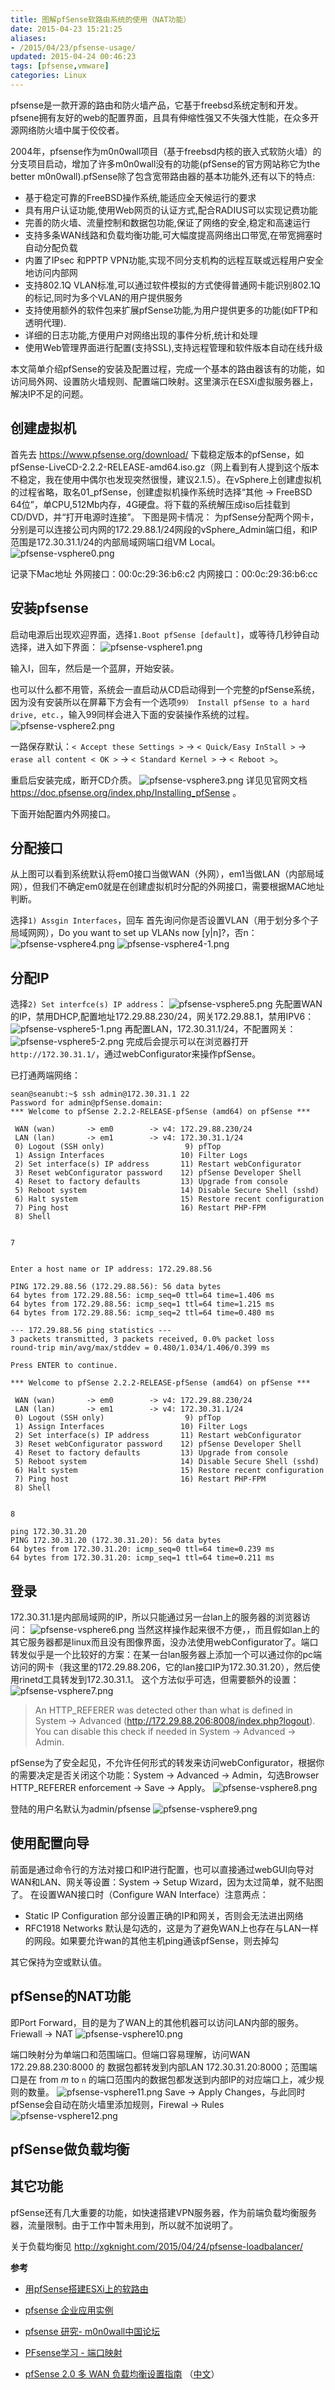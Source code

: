 ```yaml
---
title: 图解pfSense软路由系统的使用（NAT功能）
date: 2015-04-23 15:21:25
aliases:
- /2015/04/23/pfsense-usage/
updated: 2015-04-24 00:46:23
tags: [pfsense,vmware]
categories: Linux
---
```


pfsense是一款开源的路由和防火墙产品，它基于freebsd系统定制和开发。pfsene拥有友好的web的配置界面，且具有伸缩性强又不失强大性能，在众多开源网络防火墙中属于佼佼者。

2004年，pfsense作为m0n0wall项目（基于freebsd内核的嵌入式软防火墙）的分支项目启动，增加了许多m0n0wall没有的功能(pfSense的官方网站称它为the better m0n0wall).pfSense除了包含宽带路由器的基本功能外,还有以下的特点:

- 基于稳定可靠的FreeBSD操作系统,能适应全天候运行的要求
- 具有用户认证功能,使用Web网页的认证方式,配合RADIUS可以实现记费功能
- 完善的防火墙、流量控制和数据包功能,保证了网络的安全,稳定和高速运行
- 支持多条WAN线路和负载均衡功能,可大幅度提高网络出口带宽,在带宽拥塞时自动分配负载
- 内置了IPsec 和PPTP VPN功能,实现不同分支机构的远程互联或远程用户安全地访问内部网
- 支持802.1Q VLAN标准,可以通过软件模拟的方式使得普通网卡能识别802.1Q的标记,同时为多个VLAN的用户提供服务
- 支持使用额外的软件包来扩展pfSense功能,为用户提供更多的功能(如FTP和透明代理).
- 详细的日志功能,方便用户对网络出现的事件分析,统计和处理
- 使用Web管理界面进行配置(支持SSL),支持远程管理和软件版本自动在线升级

本文简单介绍pfSense的安装及配置过程，完成一个基本的路由器该有的功能，如访问局外网、设置防火墙规则、配置端口映射。这里演示在ESXi虚拟服务器上，解决IP不足的问题。

## 创建虚拟机 ##
首先去 https://www.pfsense.org/download/ 下载稳定版本的pfSense，如pfSense-LiveCD-2.2.2-RELEASE-amd64.iso.gz（网上看到有人提到这个版本不稳定，我在使用中偶尔也发现突然很慢，建议2.1.5）。在vSphere上创建虚拟机的过程省略，取名01_pfSense，创建虚拟机操作系统时选择“其他 -> FreeBSD 64位”，单CPU,512Mb内存，4G硬盘。将下载的系统解压成iso后挂载到CD/DVD，并“打开电源时连接”。
下图是网卡情况：
为pfSense分配两个网卡，分别是可以连接公司内网的172.29.88.1/24网段的vSphere_Admin端口组，和IP范围是172.30.31.1/24的内部局域网端口组VM Local。
![pfsense-vsphere0.png][0]

记录下Mac地址
外网接口：00:0c:29:36:b6:c2
内网接口：00:0c:29:36:b6:cc

## 安装pfsense ##
启动电源后出现欢迎界面，选择`1.Boot pfSense [default]`，或等待几秒钟自动选择，进入如下界面：
![pfsense-vsphere1.png][1]

输入I，回车，然后是一个蓝屏，开始安装。

<!-- more -->

也可以什么都不用管，系统会一直启动从CD启动得到一个完整的pfSense系统，因为没有安装所以在屏幕下方会有一个选项`99） Install pfSense to a hard drive, etc.`，输入99同样会进入下面的安装操作系统的过程。
![pfsense-vsphere2.png][2]

一路保存默认：`< Accept these Settings >` → `< Quick/Easy InStall >` → `erase all content < OK >` → `< Standard Kernel >` → `< Reboot >`。

重启后安装完成，断开CD介质。
![pfsense-vsphere3.png][3]
详见见官网文档 https://doc.pfsense.org/index.php/Installing_pfSense 。

下面开始配置内外网接口。
## 分配接口 ##
从上图可以看到系统默认将em0接口当做WAN（外网），em1当做LAN（内部局域网），但我们不确定em0就是在创建虚拟机时分配的外网接口，需要根据MAC地址判断。

选择`1) Assgin Interfaces`，回车
首先询问你是否设置VLAN（用于划分多个子局域网网），Do you want to set up VLANs now [y|n]?，否n：
![pfsense-vsphere4.png][4]
![pfsense-vsphere4-1.png][41]

## 分配IP ##
选择`2) Set interfce(s) IP address`：
![pfsense-vsphere5.png][5]
先配置WAN的IP，禁用DHCP,配置地址172.29.88.230/24，网关172.29.88.1，禁用IPV6：
![pfsense-vsphere5-1.png][51]
再配置LAN，172.30.31.1/24，不配置网关：
![pfsense-vsphere5-2.png][52]
完成后会提示可以在浏览器打开`http://172.30.31.1/`，通过webConfigurator来操作pfSense。

已打通两端网络：
```
sean@seanubt:~$ ssh admin@172.30.31.1 22
Password for admin@pfSense.domain:
*** Welcome to pfSense 2.2.2-RELEASE-pfSense (amd64) on pfSense ***

 WAN (wan)       -> em0        -> v4: 172.29.88.230/24
 LAN (lan)       -> em1        -> v4: 172.30.31.1/24
 0) Logout (SSH only)                  9) pfTop
 1) Assign Interfaces                 10) Filter Logs
 2) Set interface(s) IP address       11) Restart webConfigurator
 3) Reset webConfigurator password    12) pfSense Developer Shell
 4) Reset to factory defaults         13) Upgrade from console
 5) Reboot system                     14) Disable Secure Shell (sshd)
 6) Halt system                       15) Restore recent configuration
 7) Ping host                         16) Restart PHP-FPM
 8) Shell
  

7


Enter a host name or IP address: 172.29.88.56

PING 172.29.88.56 (172.29.88.56): 56 data bytes
64 bytes from 172.29.88.56: icmp_seq=0 ttl=64 time=1.406 ms
64 bytes from 172.29.88.56: icmp_seq=1 ttl=64 time=1.215 ms
64 bytes from 172.29.88.56: icmp_seq=2 ttl=64 time=0.480 ms

--- 172.29.88.56 ping statistics ---
3 packets transmitted, 3 packets received, 0.0% packet loss
round-trip min/avg/max/stddev = 0.480/1.034/1.406/0.399 ms

Press ENTER to continue.

*** Welcome to pfSense 2.2.2-RELEASE-pfSense (amd64) on pfSense ***

 WAN (wan)       -> em0        -> v4: 172.29.88.230/24
 LAN (lan)       -> em1        -> v4: 172.30.31.1/24
 0) Logout (SSH only)                  9) pfTop
 1) Assign Interfaces                 10) Filter Logs
 2) Set interface(s) IP address       11) Restart webConfigurator
 3) Reset webConfigurator password    12) pfSense Developer Shell
 4) Reset to factory defaults         13) Upgrade from console
 5) Reboot system                     14) Disable Secure Shell (sshd)
 6) Halt system                       15) Restore recent configuration
 7) Ping host                         16) Restart PHP-FPM
 8) Shell
  

8

ping 172.30.31.20
PING 172.30.31.20 (172.30.31.20): 56 data bytes
64 bytes from 172.30.31.20: icmp_seq=0 ttl=64 time=0.239 ms
64 bytes from 172.30.31.20: icmp_seq=1 ttl=64 time=0.211 ms
```

## 登录 ##
172.30.31.1是内部局域网的IP，所以只能通过另一台lan上的服务器的浏览器访问：
![pfsense-vsphere6.png][6]
当然这样操作起来很不方便，，而且假如lan上的其它服务器都是linux而且没有图像界面，没办法使用webConfigurator了。端口转发似乎是一个比较好的方案：在某一台lan服务器上添加一个可以通过你的pc端访问的网卡（我这里的172.29.88.206，它的lan接口IP为172.30.31.20），然后使用rinetd工具转发到172.30.31.1。
这个方法似乎可选，但需要额外的设置：
![pfsense-vsphere7.png][7]

> An HTTP_REFERER was detected other than what is defined in System -> Advanced (http://172.29.88.206:8008/index.php?logout).  You can disable this check if needed in System -> Advanced -> Admin.

pfSense为了安全起见，不允许任何形式的转发来访问webConfigurator，根据你的需要决定是否关闭这个功能：System -> Advanced -> Admin，勾选Browser HTTP_REFERER enforcement -> Save -> Apply。
![pfsense-vsphere8.png][8]

登陆的用户名默认为admin/pfsense
![pfsense-vsphere9.png][9]

## 使用配置向导 ##
前面是通过命令行的方法对接口和IP进行配置，也可以直接通过webGUI向导对WAN和LAN、网关等设置：System -> Setup Wizard，因为太过简单，就不贴图了。
在设置WAN接口时（Configure WAN Interface）注意两点：

- Static IP Configuration 部分设置正确的IP和网关，否则会无法进出网络
- RFC1918 Networks 默认是勾选的，这是为了避免WAN上也存在与LAN一样的网段。如果要允许wan的其他主机ping通该pfSense，则去掉勾

其它保持为空或默认值。

## pfSense的NAT功能 ##
即Port Forward，目的是为了WAN上的其他机器可以访问LAN内部的服务。
Friewall -> NAT 
![pfsense-vsphere10.png][10]

端口映射分为单端口和范围端口。但端口容易理解，访问WAN 172.29.88.230:8000 的 数据包都转发到内部LAN 172.30.31.20:8000；范围端口是在 from *m* to `n` 的端口范围内的数据包都发送到内部IP的对应端口上，减少规则的数量。
![pfsense-vsphere11.png][11]
Save -> Apply Changes，与此同时pfSense会自动在防火墙里添加规则，Firewal -> Rules
![pfsense-vsphere12.png][12]

## pfSense做负载均衡 ##

## 其它功能 ##
pfSense还有几大重要的功能，如快速搭建VPN服务器，作为前端负载均衡服务器，流量限制。由于工作中暂未用到，所以就不加说明了。

关于负载均衡见 http://xgknight.com/2015/04/24/pfsense-loadbalancer/

**参考**

- [用pfSense搭建ESXi上的软路由](http://bbs.pceva.com.cn/thread-100070-1-1.html)
- [pfsense 企业应用实例](http://www.pppei.net/blog/post/331)
- [pfsense 研究- m0n0wall中国论坛](http://bbs.m0n0china.org/forumdisplay.php?fid=16)
- [PFsense学习 - 端口映射](http://44001217.blog.51cto.com/462930/180718)
- [pfSense 2.0 多 WAN 负载均衡设置指南](https://doc.pfsense.org/index.php/Multi-WAN_2.0) （[中文](http://www.netadmin.com.tw/article_content.aspx?sn=1205110003)）

  [0]: http://github.com/seanlook/sean-notes-comment/raw/main/static/pfsense-vsphere0.png
  [1]: http://github.com/seanlook/sean-notes-comment/raw/main/static/pfsense-vsphere1.png
  [2]: http://github.com/seanlook/sean-notes-comment/raw/main/static/pfsense-vsphere2.png
  [3]: http://github.com/seanlook/sean-notes-comment/raw/main/static/pfsense-vsphere3.png
  [4]: http://github.com/seanlook/sean-notes-comment/raw/main/static/pfsense-vsphere4.png
  [41]: http://github.com/seanlook/sean-notes-comment/raw/main/static/pfsense-vsphere4-1.png
  [5]: http://github.com/seanlook/sean-notes-comment/raw/main/static/pfsense-vsphere5.png
  [51]: http://github.com/seanlook/sean-notes-comment/raw/main/static/pfsense-vsphere5-1.png
  [52]: http://github.com/seanlook/sean-notes-comment/raw/main/static/pfsense-vsphere5-2.png
  [6]: http://github.com/seanlook/sean-notes-comment/raw/main/static/pfsense-vsphere6.png
  [7]: http://github.com/seanlook/sean-notes-comment/raw/main/static/pfsense-vsphere7.png
  [8]: http://github.com/seanlook/sean-notes-comment/raw/main/static/pfsense-vsphere8.png
  [9]: http://github.com/seanlook/sean-notes-comment/raw/main/static/pfsense-vsphere9.png
  [10]: http://github.com/seanlook/sean-notes-comment/raw/main/static/pfsense-vsphere10.png
  [11]: http://github.com/seanlook/sean-notes-comment/raw/main/static/pfsense-vsphere11.png
  [12]: http://github.com/seanlook/sean-notes-comment/raw/main/static/pfsense-vsphere12.png
